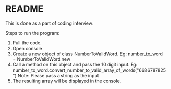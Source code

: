 # README

This is done as a part of coding interview:

Steps to run the program:
  1) Pull the code.
  2) Open console
  3) Create a new object of class NumberToValidWord.
      Eg: number_to_word = NumberToValidWord.new
  4) Call a method on this object and pass the 10 digit input.
      Eg: number_to_word.convert_number_to_valid_array_of_words("6686787825")
      Note: Please pass a string as the input
  5) The resulting array will be displayed in the console.
